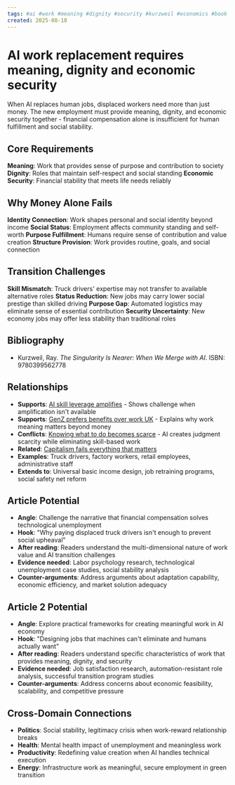 ```yaml
---
tags: #ai #work #meaning #dignity #security #kurzweil #economics #book
created: 2025-08-18
---
```


# AI work replacement requires meaning, dignity and economic security

When AI replaces human jobs, displaced workers need more than just money. The new employment must provide meaning, dignity, and economic security together - financial compensation alone is insufficient for human fulfillment and social stability.

## Core Requirements

**Meaning**: Work that provides sense of purpose and contribution to society
**Dignity**: Roles that maintain self-respect and social standing 
**Economic Security**: Financial stability that meets life needs reliably

## Why Money Alone Fails

**Identity Connection**: Work shapes personal and social identity beyond income
**Social Status**: Employment affects community standing and self-worth
**Purpose Fulfillment**: Humans require sense of contribution and value creation
**Structure Provision**: Work provides routine, goals, and social connection

## Transition Challenges

**Skill Mismatch**: Truck drivers' expertise may not transfer to available alternative roles
**Status Reduction**: New jobs may carry lower social prestige than skilled driving
**Purpose Gap**: Automated logistics may eliminate sense of essential contribution
**Security Uncertainty**: New economy jobs may offer less stability than traditional roles

## Bibliography

- Kurzweil, Ray. *The Singularity Is Nearer: When We Merge with AI*. ISBN: 9780399562778

## Relationships
- **Supports**: [AI skill leverage amplifies](ai-skill-leverage-amplifies.md) - Shows challenge when amplification isn't available
- **Supports**: [GenZ prefers benefits over work UK](politics-genz-benefits-work-uk.md) - Explains why work meaning matters beyond money
- **Conflicts**: [Knowing what to do becomes scarce](productivity-knowing-what-to-do-scarce.md) - AI creates judgment scarcity while eliminating skill-based work
- **Related**: [Capitalism fails everything that matters](politics-capitalism-fails-care.md)
- **Examples**: Truck drivers, factory workers, retail employees, administrative staff
- **Extends to**: Universal basic income design, job retraining programs, social safety net reform

## Article Potential
- **Angle**: Challenge the narrative that financial compensation solves technological unemployment
- **Hook**: "Why paying displaced truck drivers isn't enough to prevent social upheaval"
- **After reading**: Readers understand the multi-dimensional nature of work value and AI transition challenges
- **Evidence needed**: Labor psychology research, technological unemployment case studies, social stability analysis
- **Counter-arguments**: Address arguments about adaptation capability, economic efficiency, and market solution adequacy

## Article 2 Potential
- **Angle**: Explore practical frameworks for creating meaningful work in AI economy
- **Hook**: "Designing jobs that machines can't eliminate and humans actually want"
- **After reading**: Readers understand specific characteristics of work that provides meaning, dignity, and security
- **Evidence needed**: Job satisfaction research, automation-resistant role analysis, successful transition program studies
- **Counter-arguments**: Address concerns about economic feasibility, scalability, and competitive pressure

## Cross-Domain Connections
- **Politics**: Social stability, legitimacy crisis when work-reward relationship breaks
- **Health**: Mental health impact of unemployment and meaningless work
- **Productivity**: Redefining value creation when AI handles technical execution
- **Energy**: Infrastructure work as meaningful, secure employment in green transition
